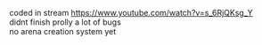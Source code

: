coded in stream https://www.youtube.com/watch?v=s_6RjQKsg_Y  
didnt finish prolly a lot of bugs  
no arena creation system yet